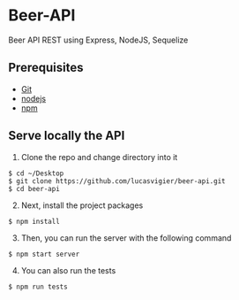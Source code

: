 # Beer-API
Beer API REST using Express, NodeJS, Sequelize

## Prerequisites 
- [Git](https://git-scm.com/book/en/v2/Getting-Started-Installing-Git)
- [nodejs](https://github.com/nodejs/node)
- [npm](https://github.com/npm)

## Serve locally the API

1. Clone the repo and change directory into it 
```
$ cd ~/Desktop
$ git clone https://github.com/lucasvigier/beer-api.git
$ cd beer-api
```

2. Next, install the project packages
```
$ npm install
```

3. Then, you can run the server with the following command
```
$ npm start server
```

4. You can also run the tests
```
$ npm run tests
```
